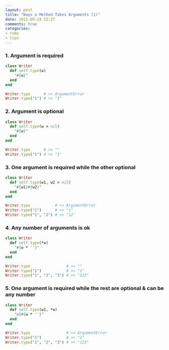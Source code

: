 ```yaml
---
layout: post
title: "Ways a Method Takes Arguments (1)"
date: 2011-09-24 22:27
comments: true
categories: 
- ruby
- tips
---
```


### 1. Argument is required

``` ruby
class Writer
  def self.type(w)
    "#{w}"
  end
end

Writer.type      # >> ArgumentError
Writer.type("1") # >> "1"
```

### 2. Argument is optional

``` ruby
class Writer
  def self.type(w = nil)
    "#{w}"
  end
end

Writer.type      # >> ""
Writer.type("1") # >> "1"
```

### 3. One argument is required while the other optional

``` ruby
class Writer
  def self.type(w1, w2 = nil)
    "#{w1}#{w2}"
  end
end

Writer.type           # >> ArgumentError
Writer.type("1")      # >> "1"
Writer.type("1", "2") # >> "12"
```

### 4. Any number of arguments is ok

``` ruby
class Writer
  def self.type(*w)
    "#{w * ''}"
  end
end

Writer.type                # >> ""
Writer.type("1")           # >> "1"
Writer.type("1", "2", "3") # >> "123"
```

### 5. One argument is required while the rest are optional & can be any number

``` ruby
class Writer
  def self.type(w1, *w)
    "w1#{w * ''}"
  end
end

Writer.type                # >> ArgumentError
Writer.type("1")           # >> "1"
Writer.type("1", "2", "3") # >> "123"
```

